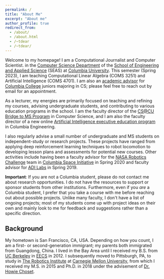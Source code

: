 ```yaml
---
permalink: /
title: "About Me"
excerpt: "About me"
author_profile: true
redirect_from: 
  - /about/
  - /about.html
  - /~tdear
  - /~tdear/
---
```


Welcome to my homepage! I am a Computational Journalist and Computer Scientist. in the [Computer Science Department](http://www.cs.columbia.edu) of the [School of Engineering and Applied Science](https://engineering.columbia.edu/) (SEAS) at [Columbia University](https://www.columbia.edu/). This semester (Spring 2023), I am teaching Computational Linear Algebra (COMS 3251) and Artificial Intelligence (COMS 4701). I am also an [academic advisor](http://www.cs.columbia.edu/education/undergraduate/advisors/) for [Columbia College](https://www.college.columbia.edu/) juniors majoring in CS; please feel free to reach out by email for an appointment.

As a lecturer, my energies are primarily focused on teaching and refining my courses, advising undergraduate students, and contributing to various education programs in the school. I am the faculty director of the [CS@CU Bridge to MS Program](https://www.cs.columbia.edu/ms-bridge/) in Computer Science, and I am also the faculty director of a new online [Artificial Intelligence executive education program](https://ai.engineering.columbia.edu/) in Columbia Engineering.

I also regularly advise a small number of undergraduate and MS students on independent-study or research projects. These projects have ranged from applying deep reinforcement learning techniques to robot locomotion to developing lesson plans and assessments for potential new courses. Other activities include having been a faculty advisor for the [NASA Robotics Challenge](https://columbiaspace.org/missions/mission-nasa-src/) team in [Columbia Space Initiative](https://columbiaspace.org/) in Spring 2020 and faculty advisor for [ADI Labs](https://adicu.com/labs/) in Spring 2019.

**Important**: If you are not a Columbia student, please do not contact me about research opportunities. I do not have the resources to support or sponsor students from other institutions. Furthermore, even if you *are* a Columbia student, I prefer that you take a course with me before reaching out about possible projects. Unlike many faculty, I don't have a list of ongoing projects; most of my students come up with project ideas on their own and mainly look to me for feedback and suggestions rather than a specific direction.

## Background
My hometown is San Francisco, CA, USA. Depending on how you count, I am a first- or second-generation immigrant; my parents both immigrated from Guangdong, China. I lived in the Bay Area until I received my B.S. from [UC Berkeley](https://www.berkeley.edu/) in [EECS](https://eecs.berkeley.edu/) in 2012. I subsequently moved to Pittsburgh, PA, to study in [The Robotics Institute](https://www.ri.cmu.edu) at [Carnegie Mellon University](https://www.cmu.edu/), from which I received my M.S. in 2015 and Ph.D. in 2018 under the advisement of [Dr. Howie Choset](http://www.cs.cmu.edu/~choset/).
